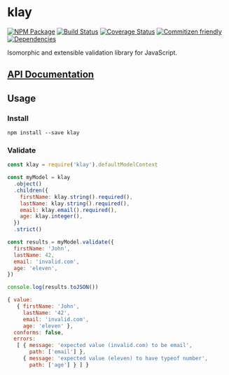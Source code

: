 # klay
[![NPM Package](https://badge.fury.io/js/klay.svg)](https://www.npmjs.com/package/klay)
[![Build Status](https://travis-ci.org/patrickhulce/klay.svg?branch=master)](https://travis-ci.org/patrickhulce/klay)
[![Coverage Status](https://coveralls.io/repos/github/patrickhulce/klay/badge.svg?branch=master)](https://coveralls.io/github/patrickhulce/klay?branch=master)
[![Commitizen friendly](https://img.shields.io/badge/commitizen-friendly-brightgreen.svg)](http://commitizen.github.io/cz-cli/)
[![Dependencies](https://david-dm.org/patrickhulce/klay.svg)](https://david-dm.org/patrickhulce/klay)

Isomorphic and extensible validation library for JavaScript.

## [API Documentation](https://patrickhulce.github.io/klay/)

## Usage

### Install

`npm install --save klay`

### Validate

```js
const klay = require('klay').defaultModelContext

const myModel = klay
  .object()
  .children({
    firstName: klay.string().required(),
    lastName: klay.string().required(),
    email: klay.email().required(),
    age: klay.integer(),
  })
  .strict()

const results = myModel.validate({
  firstName: 'John',
  lastName: 42,
  email: 'invalid.com',
  age: 'eleven',
})

console.log(results.toJSON())
```

```js
{ value:
   { firstName: 'John',
     lastName: '42',
     email: 'invalid.com',
     age: 'eleven' },
  conforms: false,
  errors:
   [ { message: 'expected value (invalid.com) to be email',
       path: ['email'] },
     { message: 'expected value (eleven) to have typeof number',
       path: ['age'] } ] }
```
